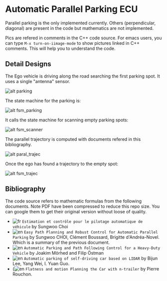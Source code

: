 # Automatic Parallel Parking ECU

Parallel parking is the only implemented currently. Others (perpendicular, diagonal)
are present in the code but mathematics are not implemented.

Pics are refered in comments in the C++ code source. For emacs users, you can type
`M-x turn-on-iimage-mode` to show pictures linked in C++ comments. This will help you
to understand the code.

## Detail Designs

The Ego vehicle is driving along the road searching the first parking spot. It uses
a single "antenna" sensor.

![alt parking](doc/StateMachines/ParkingStrategyFig.png)

The state machine for the parking is:

![alt fsm_parking](doc/StateMachines/ParkingStateMachine.jpg)

It calls the state machine for scanning empty parking spots:

![alt fsm_scanner](doc/StateMachines/ScanStateMachine.jpg)

The parallel trajectory is computed with documents refered in this bibliography.

![alt paral_trajec](doc/Parallel/ParallelFinalStep.png)

Once the ego has found a trajectory to the empty spot:

![alt fsm_trajec](doc/StateMachines/ParkingStrategyFSM.png)

## Bibliography

The code source refers to mathematic formulas from the following documents.
Note PDF have been compressed to reduce this repo size. You can google them
to get their original version without loose of quality.

- ![fr](https://lecrapouille.github.io/icons/fr.png) `Estimation et contrôle pour le pilotage automatique de véhicule` by Sungwoo Choi
- ![en](https://lecrapouille.github.io/icons/en.png) `Easy Path Planning and Robust Control for Automatic Parallel Parking` by Sungwoo CHOI, Clément Boussard, Brigitte d'Andréa-Novel.
Which is a summary of the previous document.
- ![en](https://lecrapouille.github.io/icons/en.png) `Automatic Parking and Path Following Control for a Heavy-Duty Vehicle` by Joakim Mörhed and Filip Östman
- ![en](https://lecrapouille.github.io/icons/en.png) `Automatic parking of self-driving car based on LIDAR` by Bijun Lee, Yang Wei, I. Yuan Guo.
- (![en](https://lecrapouille.github.io/icons/en.png) `Flatness and motion Planning the Car with n-trailer` by Pierre Rouchon.
